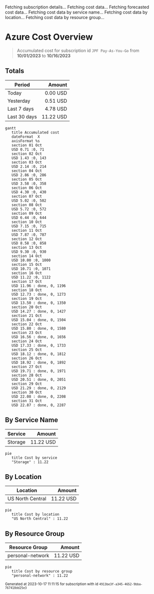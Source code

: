 Fetching subscription details...
Fetching cost data...
Fetching forecasted cost data...
Fetching cost data by service name...
Fetching cost data by location...
Fetching cost data by resource group...
# Azure Cost Overview

> Accumulated cost for subscription id `JPF Pay-As-You-Go` from **10/01/2023** to **10/16/2023**

## Totals

|Period|Amount|
|---|---:|
|Today|0.00 USD|
|Yesterday|0.51 USD|
|Last 7 days|4.78 USD|
|Last 30 days|11.22 USD|

```mermaid
gantt
   title Accumulated cost
   dateFormat  X
   axisFormat %s
   section 01 Oct
   USD 0.71 :0, 71
   section 02 Oct
   USD 1.43 :0, 143
   section 03 Oct
   USD 2.14 :0, 214
   section 04 Oct
   USD 2.86 :0, 286
   section 05 Oct
   USD 3.58 :0, 358
   section 06 Oct
   USD 4.30 :0, 430
   section 07 Oct
   USD 5.02 :0, 502
   section 08 Oct
   USD 5.72 :0, 572
   section 09 Oct
   USD 6.44 :0, 644
   section 10 Oct
   USD 7.15 :0, 715
   section 11 Oct
   USD 7.87 :0, 787
   section 12 Oct
   USD 8.58 :0, 858
   section 13 Oct
   USD 9.30 :0, 930
   section 14 Oct
   USD 10.00 :0, 1000
   section 15 Oct
   USD 10.71 :0, 1071
   section 16 Oct
   USD 11.22 :0, 1122
   section 17 Oct
   USD 11.96 : done, 0, 1196
   section 18 Oct
   USD 12.73 : done, 0, 1273
   section 19 Oct
   USD 13.50 : done, 0, 1350
   section 20 Oct
   USD 14.27 : done, 0, 1427
   section 21 Oct
   USD 15.04 : done, 0, 1504
   section 22 Oct
   USD 15.80 : done, 0, 1580
   section 23 Oct
   USD 16.56 : done, 0, 1656
   section 24 Oct
   USD 17.33 : done, 0, 1733
   section 25 Oct
   USD 18.12 : done, 0, 1812
   section 26 Oct
   USD 18.92 : done, 0, 1892
   section 27 Oct
   USD 19.71 : done, 0, 1971
   section 28 Oct
   USD 20.51 : done, 0, 2051
   section 29 Oct
   USD 21.29 : done, 0, 2129
   section 30 Oct
   USD 22.08 : done, 0, 2208
   section 31 Oct
   USD 22.87 : done, 0, 2287
```

## By Service Name

|Service|Amount|
|---|---:|
|Storage|11.22 USD|

```mermaid
pie
   title Cost by service
   "Storage" : 11.22
```

## By Location

|Location|Amount|
|---|---:|
|US North Central|11.22 USD|

```mermaid
pie
   title Cost by location
   "US North Central" : 11.22
```

## By Resource Group

|Resource Group|Amount|
|---|---:|
|personal-network|11.22 USD|

```mermaid
pie
   title Cost by resource group
   "personal-network" : 11.22
```

<sup>Generated at 2023-10-17 11:11:15 for subscription with id `4913be3f-a345-4652-9bba-767418dd25e3`</sup>
